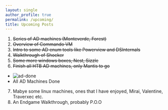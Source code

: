 ```yaml
---
layout: single
author_profile: true
permalink: /upcoming/
title: Upcoming Posts
---
```


1. ~~Series of AD machines (Monteverde, Forest)~~
2. ~~Overview of Commando VM~~
3. ~~Intro to some AD enum tools like Powerview and DSInternals~~
4. ~~Walkthrough of Shocker~~
5. ~~Some more windows boxes, Nest, Sizzle~~
6. ~~Finish all HTB AD machines, only Mantis to go~~
 - ![ad-done](https://i.imgur.com/jyogrzX.png)
 - All AD Machines Done
7. Mabye some linux machines, ones that I have enjoyed, Mirai, Valentine, Traverxec etc.
8. An Endgame Walkthrough, probably P.O.O